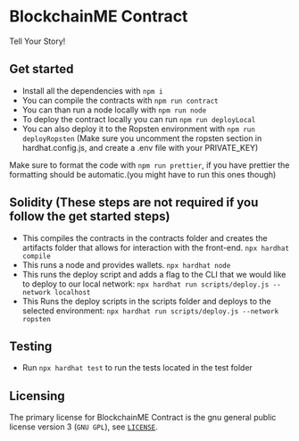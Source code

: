 # BlockchainME Contract

Tell Your Story!

## Get started

- Install all the dependencies with `npm i`
- You can compile the contracts with `npm run contract`
- You can than run a node locally with `npm run node`
- To deploy the contract locally you can run `npm run deployLocal`
- You can also deploy it to the Ropsten environment with `npm run deployRopsten` (Make sure you uncomment the ropsten section in hardhat.config.js, and create a .env file with your PRIVATE_KEY)

Make sure to format the code with `npm run prettier`, if you have prettier the formatting should be automatic.(you might have to run this ones though)

## Solidity (These steps are not required if you follow the get started steps)

- This compiles the contracts in the contracts folder and creates the artifacts folder that allows for interaction with the front-end. `npx hardhat compile`
- This runs a node and provides wallets. `npx hardhat node`
- This runs the deploy script and adds a flag to the CLI that we would like to deploy to our local network: `npx hardhat run scripts/deploy.js --network localhost`
- This Runs the deploy scripts in the scripts folder and deploys to the selected environment: `npx hardhat run scripts/deploy.js --network ropsten`

## Testing

- Run `npx hardhat test` to run the tests located in the test folder

## Licensing

The primary license for BlockchainME Contract is the gnu general public license version 3 (`GNU GPL`), see [`LICENSE`](./LICENSE).
